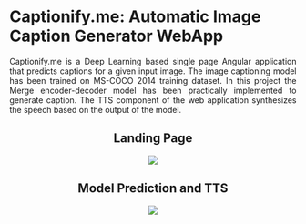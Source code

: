 <h1>Captionify.me: Automatic Image Caption Generator WebApp</h1>
<p align='justify'>
Captionify.me is a Deep Learning based single page Angular application that predicts captions for a given input image. The image captioning model has been trained on MS-COCO 2014 training dataset. In this project the Merge encoder-decoder model has been practically implemented to generate caption. The TTS component of the web application synthesizes the speech based on the output of the model.
 </p>
<div align='center'>
  <h2> Landing Page </h2>
<img src="uploads/1.gif"/>
  <h2> Model Prediction and TTS</h2>
<img src="uploads/2.gif"/>
</div>
